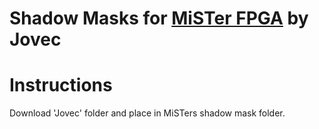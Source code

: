 # Shadow Masks for [MiSTer FPGA](https://github.com/MiSTer-devel/Main_MiSTer/wiki) by Jovec

# Instructions

Download 'Jovec' folder and place in MiSTers shadow mask folder.
